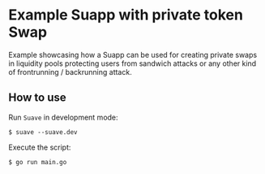 # Example Suapp with private token Swap

Example showcasing how a Suapp can be used for creating private swaps in liquidity pools protecting users from sandwich attacks or any other kind of frontrunning / backrunning attack.

## How to use

Run `Suave` in development mode:

```
$ suave --suave.dev
```

Execute the script:

```
$ go run main.go
```

